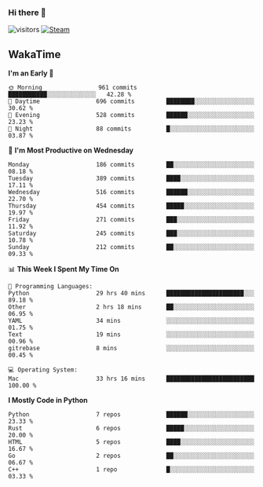 ### Hi there 👋

![visitors](https://visitor-badge.glitch.me/badge?page_id=zhourunlai)
[![Steam](https://img.shields.io/badge/dynamic/json?url=https%3A%2F%2Fapi.swo.moe%2Fstats%2Fsteamgames%2F76561198285156854&query=count&color=0b1a37&label=Steam&labelColor=134375&logo=steam&suffix=+games&cacheSeconds=3600)](http://steamcommunity.com/profiles/76561198285156854)

## WakaTime
<!--START_SECTION:waka-->
**I'm an Early 🐤** 

```text
🌞 Morning                961 commits         ███████████░░░░░░░░░░░░░░   42.28 % 
🌆 Daytime                696 commits         ████████░░░░░░░░░░░░░░░░░   30.62 % 
🌃 Evening                528 commits         ██████░░░░░░░░░░░░░░░░░░░   23.23 % 
🌙 Night                  88 commits          █░░░░░░░░░░░░░░░░░░░░░░░░   03.87 % 
```
📅 **I'm Most Productive on Wednesday** 

```text
Monday                   186 commits         ██░░░░░░░░░░░░░░░░░░░░░░░   08.18 % 
Tuesday                  389 commits         ████░░░░░░░░░░░░░░░░░░░░░   17.11 % 
Wednesday                516 commits         ██████░░░░░░░░░░░░░░░░░░░   22.70 % 
Thursday                 454 commits         █████░░░░░░░░░░░░░░░░░░░░   19.97 % 
Friday                   271 commits         ███░░░░░░░░░░░░░░░░░░░░░░   11.92 % 
Saturday                 245 commits         ███░░░░░░░░░░░░░░░░░░░░░░   10.78 % 
Sunday                   212 commits         ██░░░░░░░░░░░░░░░░░░░░░░░   09.33 % 
```


📊 **This Week I Spent My Time On** 

```text
💬 Programming Languages: 
Python                   29 hrs 40 mins      ██████████████████████░░░   89.18 % 
Other                    2 hrs 18 mins       ██░░░░░░░░░░░░░░░░░░░░░░░   06.95 % 
YAML                     34 mins             ░░░░░░░░░░░░░░░░░░░░░░░░░   01.75 % 
Text                     19 mins             ░░░░░░░░░░░░░░░░░░░░░░░░░   00.96 % 
gitrebase                8 mins              ░░░░░░░░░░░░░░░░░░░░░░░░░   00.45 % 

💻 Operating System: 
Mac                      33 hrs 16 mins      █████████████████████████   100.00 % 
```

**I Mostly Code in Python** 

```text
Python                   7 repos             ██████░░░░░░░░░░░░░░░░░░░   23.33 % 
Rust                     6 repos             █████░░░░░░░░░░░░░░░░░░░░   20.00 % 
HTML                     5 repos             ████░░░░░░░░░░░░░░░░░░░░░   16.67 % 
Go                       2 repos             ██░░░░░░░░░░░░░░░░░░░░░░░   06.67 % 
C++                      1 repo              █░░░░░░░░░░░░░░░░░░░░░░░░   03.33 % 
```




<!--END_SECTION:waka-->
